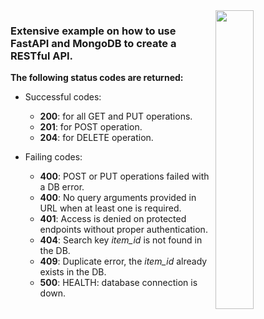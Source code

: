 <img width="35%" align="right" src="/static/fastapi_mongo.png"/>

### Extensive example on how to use FastAPI and MongoDB to create a RESTful API.

**The following status codes are returned:**
  - Successful codes:
    - **200**: for all GET and PUT operations.
    - **201**: for POST operation.
    - **204**: for DELETE operation.
  
  - Failing codes:
    - **400**: POST or PUT operations failed with a DB error.
    - **400**: No query arguments provided in URL when at least one is required.
    - **401**: Access is denied on protected endpoints without proper authentication.
    - **404**: Search key _item_id_ is not found in the DB.
    - **409**: Duplicate error, the _item_id_ already exists in the DB.
    - **500**: HEALTH: database connection is down.
